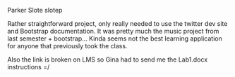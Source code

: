 Parker Slote
slotep


Rather straightforward project, only really needed to use the twitter dev site
and Bootstrap documentation. It was pretty much the music project from last 
semester + bootstrap... Kinda seems not the best learning application for anyone
that previously took the class.

Also the link is broken on LMS so Gina had to send me the Lab1.docx instructions =/